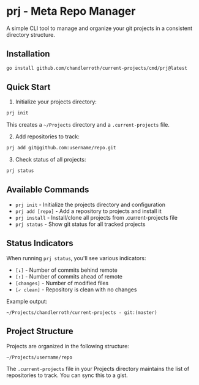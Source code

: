 # prj - Meta Repo Manager

A simple CLI tool to manage and organize your git projects in a consistent directory structure.

## Installation

```bash
go install github.com/chandlerroth/current-projects/cmd/prj@latest
```

## Quick Start

1. Initialize your projects directory:
```bash
prj init
```
This creates a `~/Projects` directory and a `.current-projects` file.

2. Add repositories to track:
```bash
prj add git@github.com:username/repo.git
```

3. Check status of all projects:
```bash
prj status
```

## Available Commands

- `prj init` - Initialize the projects directory and configuration
- `prj add [repo]` - Add a repository to projects and install it
- `prj install` - Install/clone all projects from .current-projects file
- `prj status` - Show git status for all tracked projects

## Status Indicators

When running `prj status`, you'll see various indicators:
- `[↓]` - Number of commits behind remote
- `[↑]` - Number of commits ahead of remote
- `[changes]` - Number of modified files
- `[✓ clean]` - Repository is clean with no changes

Example output:
```
~/Projects/chandlerroth/current-projects - git:(master)
```

## Project Structure

Projects are organized in the following structure:

```
~/Projects/username/repo
```

The `.current-projects` file in your Projects directory maintains the list of repositories to track. You can sync this to a gist.